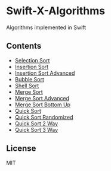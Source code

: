 # Swift-X-Algorithms

Algorithms implemented in Swift

## Contents

- [Selection Sort](01-SelectionSort)
- [Insertion Sort](02-InsertionSort)
- [Insertion Sort Advanced](03-InsertionSort-Advanced)
- [Bubble Sort](04-BubbleSort)
- [Shell Sort](05-ShellSort)
- [Merge Sort](06-MergeSort)
- [Merge Sort Advanced](07-MergeSort-Advanced)
- [Merge Sort Bottom Up](08-MergeSort-BottomUp)
- [Quick Sort](09-QuickSort)
- [Quick Sort Randomized](10-QuickSort-Randomized)
- [Quick Sort 2 Way](11-QuickSort-2-Way)
- [Quick Sort 3 Way](12-QuickSort-3-Way)

## License

MIT
